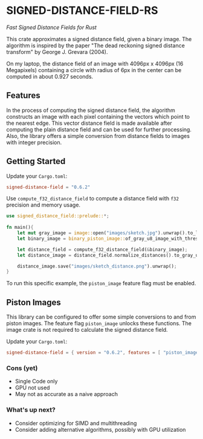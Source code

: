 # SIGNED-DISTANCE-FIELD-RS
*Fast Signed Distance Fields for Rust*

This crate approximates a signed
distance field, given a binary image. 
The algorithm is inspired by the paper
"The dead reckoning signed distance transform"
by George J. Grevara (2004).

On my laptop, the distance field of an image with
4096px x 4096px (16 Megapixels) 
containing a circle with radius of 6px in the center 
can be computed in about 0.927 seconds.

## Features
In the process of computing the signed distance field, 
the algorithm constructs an image with each pixel 
containing the vectors which point to the nearest edge. 
This vector distance field is made available
after computing the plain distance field and can be used 
for further processing. Also, the library offers a simple
conversion from distance fields to images with integer precision.


## Getting Started

Update your `Cargo.toml`:
```toml
signed-distance-field = "0.6.2"
```

Use `compute_f32_distance_field` to compute 
a distance field with `f32` precision and memory usage.

```rust
use signed_distance_field::prelude::*;
    
fn main(){
    let mut gray_image = image::open("images/sketch.jpg").unwrap().to_luma();
    let binary_image = binary_piston_image::of_gray_u8_image_with_threshold(&gray_image, 80);

    let distance_field = compute_f32_distance_field(&binary_image);
    let distance_image = distance_field.normalize_distances().to_gray_u8_image();

    distance_image.save("images/sketch_distance.png").unwrap();
}
```

To run this specific example, the `piston_image` feature flag must be enabled.

## Piston Images
This library can be configured to offer some 
simple conversions to and from piston images.
The feature flag `piston_image` unlocks these functions.
The image crate is not required to calculate the
signed distance field. 

Update your `Cargo.toml`:
```toml
signed-distance-field = { version = "0.6.2", features = [ "piston_image" ] }
```

### Cons (yet)
- Single Code only
- GPU not used
- May not as accurate as a naive approach

### What's up next?
- Consider optimizing for SIMD and multithreading
- Consider adding alternative algorithms, possibly with GPU utilization